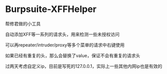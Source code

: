 # Burpsuite-XFFHelper

帮修君做的小工具

自动添加XFF等一系列的请求头，用来检测一些未授权访问

可以再repeater/intruder/proxy等多个菜单的请求中右键使用

如果已经有重复的头，那么会替换了value，保证不会有重复的请求头

过两天考虑自定义ip，目前是写死的127.0.0.1，实际上一些其他内网ip也是有效的


